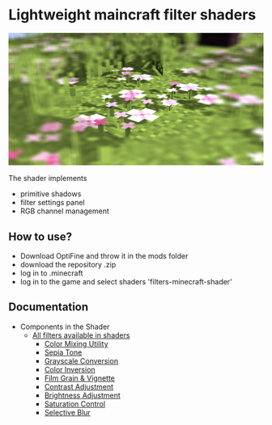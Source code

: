 # Lightweight maincraft filter shaders

![](https://github.com/DKMFzF/filter-shader-documentation/blob/277745fa1a296b5312340d641315fc62458ed85f/img/screenshot1.png)

The shader implements 
- primitive shadows
- filter settings panel
- RGB channel management

## How to use?
- Download OptiFine and throw it in the mods folder
- download the repository .zip
- log in to .minecraft
- log in to the game and select shaders 'filters-minecraft-shader'

## Documentation

- Components in the Shader
  - [All filters available in shaders](https://github.com/DKMFzF/filter-shader-documentation/blob/277745fa1a296b5312340d641315fc62458ed85f/docs/all-filters-available-in-shaders.md)
    - [Color Mixing Utility](https://github.com/DKMFzF/filter-shader-documentation/blob/277745fa1a296b5312340d641315fc62458ed85f/docs/all-filters-available-in-shaders.md#color-mixing-utility)
    - [Sepia Tone](https://github.com/DKMFzF/filter-shader-documentation/blob/277745fa1a296b5312340d641315fc62458ed85f/docs/all-filters-available-in-shaders.md#sepia-tone)
    - [Grayscale Conversion](https://github.com/DKMFzF/filter-shader-documentation/blob/277745fa1a296b5312340d641315fc62458ed85f/docs/all-filters-available-in-shaders.md#grayscale-conversion)
    - [Color Inversion](https://github.com/DKMFzF/filter-shader-documentation/blob/277745fa1a296b5312340d641315fc62458ed85f/docs/all-filters-available-in-shaders.md#color-inversion)
    - [Film Grain & Vignette](https://github.com/DKMFzF/filter-shader-documentation/blob/277745fa1a296b5312340d641315fc62458ed85f/docs/all-filters-available-in-shaders.md#film-grain-vignette)
    - [Contrast Adjustment](https://github.com/DKMFzF/filter-shader-documentation/blob/277745fa1a296b5312340d641315fc62458ed85f/docs/all-filters-available-in-shaders.md#contrast-adjustment)
    - [Brightness Adjustment](https://github.com/DKMFzF/filter-shader-documentation/blob/277745fa1a296b5312340d641315fc62458ed85f/docs/all-filters-available-in-shaders.md#brightness-adjustment)
    - [Saturation Control](https://github.com/DKMFzF/filter-shader-documentation/blob/277745fa1a296b5312340d641315fc62458ed85f/docs/all-filters-available-in-shaders.md#saturation-control)
    - [Selective Blur](https://github.com/DKMFzF/filter-shader-documentation/blob/277745fa1a296b5312340d641315fc62458ed85f/docs/all-filters-available-in-shaders.md#selective-blur)
